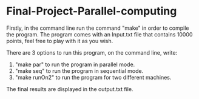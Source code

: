 # Final-Project-Parallel-computing

Firstly, in the command line run the command "make" in order to compile  the program.
The program comes with an Input.txt file that contains 10000 points, feel free to play with it as you wish.

There are 3 options to run this program, on the command line, write:

1) "make par" to run the program in parallel mode.
2) "make seq" to run the program in sequential mode.
3) "make runOn2" to run the program for two different machines.

The final results are displayed in the output.txt file.

